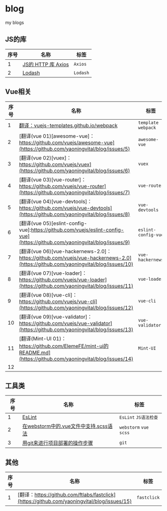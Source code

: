 # blog
my blogs

## JS的库

序号 | 名称 | 标签
--- | --- | ---
1 | [JS的 HTTP 库 Axios](https://github.com/yaoningvital/blog/issues/1) | ` Axios `
2 | [Lodash](https://github.com/yaoningvital/blog/issues/2) | ` Lodash `


## Vue相关

序号 | 名称 | 标签
--- | --- | ---
1 | [翻译：vuejs-templates.github.io/webpack](https://github.com/yaoningvital/blog/issues/3) |  ` template ` ` webpack `
2 | [翻译(vue 01)[awesome-vue]：https://github.com/vuejs/awesome-vue](https://github.com/yaoningvital/blog/issues/5) | ` awesome-vue `
3 | [翻译(vue 02)[vuex]：https://github.com/vuejs/vuex](https://github.com/yaoningvital/blog/issues/6) | ` vuex `
4 | [翻译(vue 03)[vue-router]：https://github.com/vuejs/vue-router](https://github.com/yaoningvital/blog/issues/7) | ` vue-router `
5 | [翻译(vue 04)[vue-devtools]：https://github.com/vuejs/vue-devtools](https://github.com/yaoningvital/blog/issues/8) | ` vue-devtools `
6 | [翻译(vue 05)[eslint-config-vue]:https://github.com/vuejs/eslint-config-vue](https://github.com/yaoningvital/blog/issues/9) | ` eslint-config-vue `
7 | [翻译(vue 06)[vue-hackernews-2.0]：https://github.com/vuejs/vue-hackernews-2.0](https://github.com/yaoningvital/blog/issues/10) | ` vue-hackernews `
8 | [翻译(vue 07)[vue-loader]：https://github.com/vuejs/vue-loader](https://github.com/yaoningvital/blog/issues/11) | ` vue-loader `
9 | [翻译(vue 08)[vue-cli]：https://github.com/vuejs/vue-cli](https://github.com/yaoningvital/blog/issues/12) | ` vue-cli `
10 | [翻译(vue 09)[vue-validator]：https://github.com/vuejs/vue-validator](https://github.com/yaoningvital/blog/issues/13) | ` vue-validator `
11 | [翻译(Mint-UI 01)：https://github.com/ElemeFE/mint-ui的README.md](https://github.com/yaoningvital/blog/issues/14) | ` Mint-UI `
12 | []() | `  ` `  `


## 工具类

序号 | 名称 | 标签
--- | --- | ---
1 | [EsLint](https://github.com/yaoningvital/blog/issues/4) | ` EsLint ` ` JS语法检查 `
2 | [在webstorm中的.vue文件中支持.scss语法](https://github.com/yaoningvital/blog/issues/16) | ` webstorm ` ` vue ` ` scss `
3 | [用git来进行项目部署的操作步骤](https://github.com/yaoningvital/blog/issues/17) | ` git `


## 其他

序号 | 名称 | 标签
--- | --- | ---
1 | [翻译：https://github.com/ftlabs/fastclick](https://github.com/yaoningvital/blog/issues/15) | ` fastclick `

